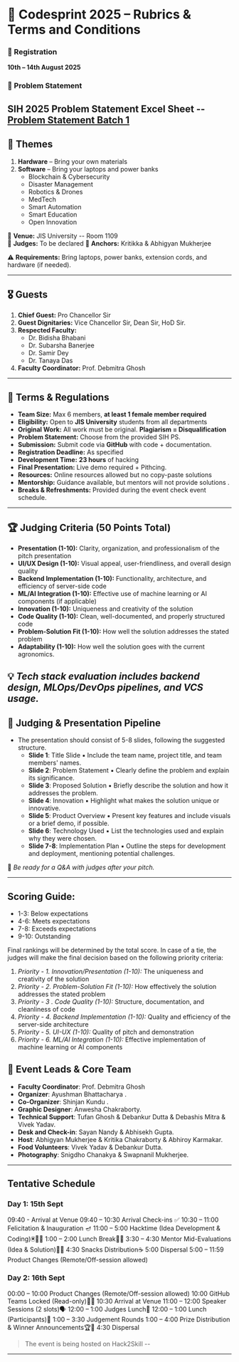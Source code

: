 # 🚀 Codesprint 2025 – Rubrics & Terms and Conditions

### 📅 Registration  
**10th – 14th August 2025**

### 🧩 Problem Statement  
**SIH 2025**
Problem Statement Excel Sheet -- [Problem Statement Batch 1](https://github.com/Codesprint25/.github/blob/main/problemStatement.xlsx)
---

## 🎯 Themes

1. **Hardware** – Bring your own materials  
2. **Software** – Bring your laptops and power banks  
   - Blockchain & Cybersecurity  
   - Disaster Management  
   - Robotics & Drones  
   - MedTech  
   - Smart Automation  
   - Smart Education  
   - Open Innovation  

📍 **Venue:** JIS University -- Room 1109  
👥 **Judges:** To be declared
🎤 **Anchors:** Kritikka & Abhigyan Mukherjee  

⚠️ **Requirements:** Bring laptops, power banks, extension cords, and hardware (if needed).

---

## 🎖 Guests

1. **Chief Guest:** Pro Chancellor Sir  
2. **Guest Dignitaries:** Vice Chancellor Sir, Dean Sir, HoD Sir.  
3. **Respected Faculty:**  
   - Dr. Bidisha Bhabani  
   - Dr. Subarsha Banerjee  
   - Dr. Samir Dey  
   - Dr. Tanaya Das
4. **Faculty Coordinator:** Prof. Debmitra Ghosh  

---

## 📜 Terms & Regulations

- **Team Size:** Max 6 members, **at least 1 female member required**  
- **Eligibility:** Open to **JIS University** students from all departments  
- **Original Work:** All work must be original. **Plagiarism = Disqualification**  
- **Problem Statement:** Choose from the provided SIH PS.
- **Submission:** Submit code via **GitHub** with code + documentation.
- **Registration Deadline:** As specified  
- **Development Time:** **23 hours** of hacking  
- **Final Presentation:** Live demo required + Pithcing. 
- **Resources:** Online resources allowed but no copy-paste solutions  
- **Mentorship:** Guidance available, but mentors will not provide solutions  .
- **Breaks & Refreshments:** Provided during the event check event schedule.

---

## 🏆 Judging Criteria (50 Points Total)

- **Presentation (1-10):** Clarity, organization, and professionalism of the pitch presentation
- **UI/UX Design (1-10):** Visual appeal, user-friendliness, and overall design quality
- **Backend Implementation (1-10):** Functionality, architecture, and efficiency of server-side code
- **ML/AI Integration (1-10):** Effective use of machine learning or AI components (if applicable)
- **Innovation (1-10):** Uniqueness and creativity of the solution
- **Code Quality (1-10):** Clean, well-documented, and properly structured code
- **Problem-Solution Fit (1-10):** How well the solution addresses the stated problem
- **Adaptability (1-10):** How well the solution goes with the current agronomics.

💡 *Tech stack evaluation includes backend design, MLOps/DevOps pipelines, and VCS usage.*
---

## 📝 Judging & Presentation Pipeline

- The presentation should consist of 5-8 slides, following the suggested structure.
    - **Slide 1**: Title Slide
    ▪ Include the team name, project title, and team members' names.
    - **Slide 2**: Problem Statement
    ▪ Clearly define the problem and explain its significance.
    - **Slide 3**: Proposed Solution
    ▪ Briefly describe the solution and how it addresses the problem.
    - **Slide 4**: Innovation
    ▪ Highlight what makes the solution unique or innovative.
    - **Slide 5**: Product Overview
    ▪ Present key features and include visuals or a brief demo, if possible.
    - **Slide 6**: Technology Used
    ▪ List the technologies used and explain why they were chosen.
    - **Slide 7-8**: Implementation Plan
    ▪ Outline the steps for development and deployment, mentioning potential
    challenges.

🎤 *Be ready for a Q&A with judges after your pitch.*

---

## Scoring Guide:

- 1-3: Below expectations
- 4-6: Meets expectations
- 7-8: Exceeds expectations
- 9-10: Outstanding

Final rankings will be determined by the total score. In case of a tie, the judges will make the final decision based on the following priority criteria:

1. *Priority - 1. Innovation/Presentation (1-10):* The uniqueness and creativity of the solution
2. *Priority - 2. Problem-Solution Fit (1-10):* How effectively the solution addresses the stated problem
3. *Priority - 3 . Code Quality (1-10):* Structure, documentation, and cleanliness of code
4. *Priority - 4. Backend Implementation (1-10):* Quality and efficiency of the server-side architecture
5. *Priority - 5. UI-UX (1-10):* Quality of pitch and demonstration
6. *Priority - 6. ML/AI Integration (1-10):* Effective implementation of machine learning or AI components

## 👥 Event Leads & Core Team

- **Faculty Coordinator**: Prof. Debmitra Ghosh
- **Organizer**: Ayushman Bhattacharya .
- **Co-Organizer**: Shinjan Kundu .
- **Graphic Designer**: Anwesha Chakraborty.
- **Technical Support**: Tufan Ghosh & Debankur Dutta & Debashis Mitra & Vivek Yadav.
- **Desk and Check-in**: Sayan Nandy & Abhisekh Gupta.
- **Host**:  Abhigyan Mukherjee & Kritika Chakraborty & Abhiroy Karmakar.
- **Food Volunteers**: Vivek  Yadav & Debankur  Dutta.
- **Photography**: Snigdho Chanakya & Swapnanil Mukherjee.

---

## Tentative Schedule 
### Day 1: 15th Sept

09:40	- Arrival at Venue
09:40 – 10:30	Arrival Check-ins ✅ 
10:30 – 11:00	Felicitation & Inauguration 🪔 
11:00 – 5:00	Hacktime (Idea Development & Coding)🖲️🧑‍💻
1:00 – 2:00	Lunch Break🍕🤤
3:30 – 4:30	Mentor Mid-Evaluations (Idea & Solution)👾🤖
4:30	Snacks Distribution☕
5:00	Dispersal
5:00 – 11:59	Product Changes (Remote/Off-session allowed)

### Day 2: 16th Sept

00:00 – 10:00	Product Changes (Remote/Off-session allowed)
10:00	GitHub Teams Locked (Read-only)🧑‍💻
10:30	Arrival at Venue
11:00 – 12:00	Speaker Sessions (2 slots)🗣️
12:00 – 1:00	Judges Lunch🍕
12:00 – 1:00	Lunch (Participants)🍟
1:00 – 3:30	Judgement Rounds
1:00 – 4:00	Prize Distribution & Winner Announcements🏆🥇
4:30	Dispersal


> The event is being hosted on Hack2Skill --
---



